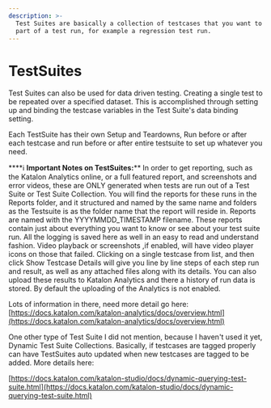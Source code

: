 ```yaml
---
description: >-
  Test Suites are basically a collection of testcases that you want to run as
  part of a test run, for example a regression test run.
---
```


# TestSuites

Test Suites can also be used for data driven testing. Creating a single test to be repeated over a specified dataset. This is accomplished through setting up and binding the testcase variables in the Test Suite's data binding setting.

Each TestSuite has their own Setup and Teardowns, Run before or after each testcase and run before or after entire testsuite to set up whatever you need.

\*\*\*\*ℹ **Important Notes on TestSuites:**\*\* In order to get reporting, such as the Katalon Analytics online, or a full featured report, and screenshots and error videos, these are ONLY generated when tests are run out of a Test Suite or Test Suite Collection. You will find the reports for these runs in the Reports folder, and it structured and named by the same name and folders as the Testsuite is as the folder name that the report will reside in. Reports are named with the YYYYMMDD\_TIMESTAMP filename. These reports contain just about everything you want to know or see about your test suite run. All the logging is saved here as well in an easy to read and understand fashion. Video playback or screenshots ,if enabled, will have video player icons on those that failed. Clicking on a single testcase from list, and then click Show Testcase Details will give you line by line steps of each step run and result, as well as any attached files along with its details. You can also upload these results to Katalon Analytics and there a history of run data is stored. By default the uploading of the Analytics is not enabled.

Lots of information in there, need more detail go here: [https://docs.katalon.com/katalon-analytics/docs/overview.html](https://docs.katalon.com/katalon-analytics/docs/overview.html)

One other type of Test Suite I did not mention, because I haven't used it yet, Dynamic Test Suite Collections. Basically, if testcases are tagged properly can have TestSuites auto updated when new testcases are tagged to be added. More details here:

[https://docs.katalon.com/katalon-studio/docs/dynamic-querying-test-suite.html](https://docs.katalon.com/katalon-studio/docs/dynamic-querying-test-suite.html)

